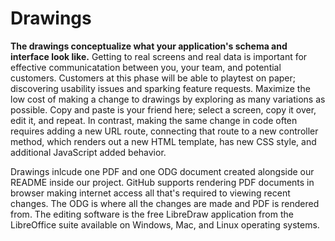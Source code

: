 # Drawings

**The drawings conceptualize what your application's schema and interface look like.** Getting to real screens and real data is important for effective communicatation between you, your team, and potential customers. Customers at this phase will be able to playtest on paper; discovering usability issues and sparking feature requests. Maximize the low cost of making a change to drawings by exploring as many variations as possible. Copy and paste is your friend here; select a screen, copy it over, edit it, and repeat. In contrast, making the same change in code often requires adding a new URL route, connecting that route to a new controller method, which renders out a new HTML template, has new CSS style, and additional JavaScript added behavior.

Drawings inlcude one PDF and one ODG document created alongside our README inside our project. GitHub supports rendering PDF documents in browser making internet access all that's required to viewing recent changes. The ODG is where all the changes are made and PDF is rendered from. The editing software is the free LibreDraw application from the LibreOffice suite available on Windows, Mac, and Linux operating systems.
